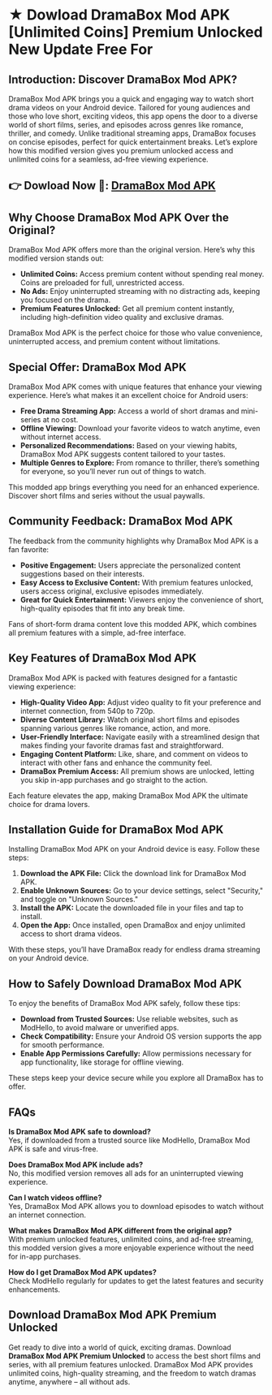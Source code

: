 # ★ Dowload DramaBox Mod APK [Unlimited Coins] Premium Unlocked New Update Free For 

## Introduction: Discover DramaBox Mod APK?

DramaBox Mod APK brings you a quick and engaging way to watch short drama videos on your Android device. Tailored for young audiences and those who love short, exciting videos, this app opens the door to a diverse world of short films, series, and episodes across genres like romance, thriller, and comedy. Unlike traditional streaming apps, DramaBox focuses on concise episodes, perfect for quick entertainment breaks. Let’s explore how this modified version gives you premium unlocked access and unlimited coins for a seamless, ad-free viewing experience.


## 👉 Dowload Now 🎥: [DramaBox Mod APK](https://modhello.com/dramabox/)

## Why Choose DramaBox Mod APK Over the Original?

DramaBox Mod APK offers more than the original version. Here’s why this modified version stands out:

- **Unlimited Coins:** Access premium content without spending real money. Coins are preloaded for full, unrestricted access.
- **No Ads:** Enjoy uninterrupted streaming with no distracting ads, keeping you focused on the drama.
- **Premium Features Unlocked:** Get all premium content instantly, including high-definition video quality and exclusive dramas.

DramaBox Mod APK is the perfect choice for those who value convenience, uninterrupted access, and premium content without limitations.

## Special Offer: DramaBox Mod APK

DramaBox Mod APK comes with unique features that enhance your viewing experience. Here’s what makes it an excellent choice for Android users:

- **Free Drama Streaming App:** Access a world of short dramas and mini-series at no cost.
- **Offline Viewing:** Download your favorite videos to watch anytime, even without internet access.
- **Personalized Recommendations:** Based on your viewing habits, DramaBox Mod APK suggests content tailored to your tastes.
- **Multiple Genres to Explore:** From romance to thriller, there’s something for everyone, so you’ll never run out of things to watch.

This modded app brings everything you need for an enhanced experience. Discover short films and series without the usual paywalls.

## Community Feedback: DramaBox Mod APK

The feedback from the community highlights why DramaBox Mod APK is a fan favorite:

- **Positive Engagement:** Users appreciate the personalized content suggestions based on their interests.
- **Easy Access to Exclusive Content:** With premium features unlocked, users access original, exclusive episodes immediately.
- **Great for Quick Entertainment:** Viewers enjoy the convenience of short, high-quality episodes that fit into any break time.
  
Fans of short-form drama content love this modded APK, which combines all premium features with a simple, ad-free interface.

## Key Features of DramaBox Mod APK

DramaBox Mod APK is packed with features designed for a fantastic viewing experience:

- **High-Quality Video App:** Adjust video quality to fit your preference and internet connection, from 540p to 720p.
- **Diverse Content Library:** Watch original short films and episodes spanning various genres like romance, action, and more.
- **User-Friendly Interface:** Navigate easily with a streamlined design that makes finding your favorite dramas fast and straightforward.
- **Engaging Content Platform:** Like, share, and comment on videos to interact with other fans and enhance the community feel.
- **DramaBox Premium Access:** All premium shows are unlocked, letting you skip in-app purchases and go straight to the action.

Each feature elevates the app, making DramaBox Mod APK the ultimate choice for drama lovers.

## Installation Guide for DramaBox Mod APK

Installing DramaBox Mod APK on your Android device is easy. Follow these steps:

1. **Download the APK File:** Click the download link for DramaBox Mod APK.
2. **Enable Unknown Sources:** Go to your device settings, select "Security," and toggle on "Unknown Sources."
3. **Install the APK:** Locate the downloaded file in your files and tap to install.
4. **Open the App:** Once installed, open DramaBox and enjoy unlimited access to short drama videos.

With these steps, you’ll have DramaBox ready for endless drama streaming on your Android device.

## How to Safely Download DramaBox Mod APK

To enjoy the benefits of DramaBox Mod APK safely, follow these tips:

- **Download from Trusted Sources:** Use reliable websites, such as ModHello, to avoid malware or unverified apps.
- **Check Compatibility:** Ensure your Android OS version supports the app for smooth performance.
- **Enable App Permissions Carefully:** Allow permissions necessary for app functionality, like storage for offline viewing.

These steps keep your device secure while you explore all DramaBox has to offer.

## FAQs

**Is DramaBox Mod APK safe to download?**  
Yes, if downloaded from a trusted source like ModHello, DramaBox Mod APK is safe and virus-free.

**Does DramaBox Mod APK include ads?**  
No, this modified version removes all ads for an uninterrupted viewing experience.

**Can I watch videos offline?**  
Yes, DramaBox Mod APK allows you to download episodes to watch without an internet connection.

**What makes DramaBox Mod APK different from the original app?**  
With premium unlocked features, unlimited coins, and ad-free streaming, this modded version gives a more enjoyable experience without the need for in-app purchases.

**How do I get DramaBox Mod APK updates?**  
Check ModHello regularly for updates to get the latest features and security enhancements.

## Download DramaBox Mod APK Premium Unlocked

Get ready to dive into a world of quick, exciting dramas. Download **DramaBox Mod APK Premium Unlocked** to access the best short films and series, with all premium features unlocked. DramaBox Mod APK provides unlimited coins, high-quality streaming, and the freedom to watch dramas anytime, anywhere – all without ads.
